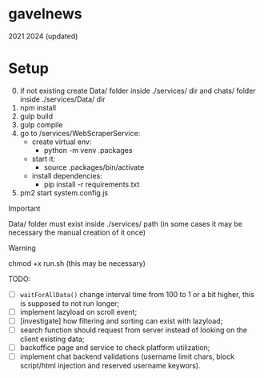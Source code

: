 # gavelnews
2021
2024 (updated)

# Setup
0. if not existing create Data/ folder inside ./services/ dir and chats/ folder inside ./services/Data/ dir
1. npm install
3. gulp build
4. gulp compile
5. go to /services/WebScraperService:
    - create virtual env:
        - python -m venv .packages
    - start it:
        - source .packages/bin/activate
    - install dependencies:
        - pip install -r requirements.txt
7. pm2 start system.config.js

> [!IMPORTANT]  
> Data/ folder must exist inside ./services/ path (in some cases it may be necessary the manual creation of it once)

> [!WARNING]  
> chmod +x run.sh (this may be necessary)

TODO:
- [ ] ``` waitForAllData() ``` change interval time from 100 to 1 or a bit higher, this is supposed to not run longer;
- [ ] implement lazyload on scroll event;
- [ ] [investigate] how filtering and sorting can exist with lazyload; 
- [ ] search function should request from server instead of looking on the client existing data;
- [ ] backoffice page and service to check platform utilization;
- [ ] implement chat backend validations (username limit chars, block script/html injection and reserved username keywors).
